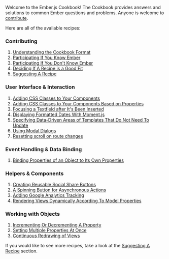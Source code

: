 Welcome to the Ember.js Cookbook! The Cookbook provides answers and solutions 
to common Ember questions and problems. Anyone is welcome to <a href="/guides/cookbook/contributing">contribute</a>.

Here are all of the available recipes:

### Contributing

1. [Understanding the Cookbook Format](/guides/cookbook/contributing/understanding_the_cookbook_format)
1. [Participating If You Know Ember](/guides/cookbook/contributing/participating_if_you_know_ember)
1. [Participating If You Don't Know Ember](/guides/cookbook/contributing/participating_if_you_dont_know_ember)
1. [Deciding If A Recipe is a Good Fit](/guides/cookbook/contributing/deciding_if_a_recipe_is_a_good_fit)
1. [Suggesting A Recipe](/guides/cookbook/contributing/suggesting_a_recipe)

### User Interface &amp; Interaction

1. [Adding CSS Classes to Your Components](/guides/cookbook/user_interface_and_interaction/adding_css_classes_to_your_components)
1. [Adding CSS Classes to Your Components Based on Properties](/guides/cookbook/user_interface_and_interaction/adding_css_classes_to_your_components_based_on_properties)
1. [Focusing a Textfield after It's Been Inserted](/guides/cookbook/user_interface_and_interaction/focusing_a_textfield_after_its_been_inserted)
1. [Displaying Formatted Dates With Moment.js](/guides/cookbook/user_interface_and_interaction/displaying_formatted_dates_with_moment_js)
1. [Specifying Data-Driven Areas of Templates That Do Not Need To Update](/guides/cookbook/user_interface_and_interaction/specifying_data_driven_areas_of_templates_that_do_not_need_to_update)
1. [Using Modal Dialogs](/guides/cookbook/user_interface_and_interaction/using_modal_dialogs)
1. [Resetting scroll on route changes](/guides/cookbook/user_interface_and_interaction/resetting_scroll_on_route_changes)

### Event Handling &amp; Data Binding

1. [Binding Properties of an Object to Its Own Properties](/guides/cookbook/event_handling_and_data_binding/binding_properties_of_an_object_to_its_own_properties)

### Helpers &amp; Components

1. [Creating Reusable Social Share Buttons](/guides/cookbook/helpers_and_components/creating_reusable_social_share_buttons)
2. [A Spinning Button for Asynchronous Actions](/guides/cookbook/helpers_and_components/spin_button_for_asynchronous_actions)
3. [Adding Google Analytics Tracking](/guides/cookbook/helpers_and_components/adding_google_analytics_tracking)
4. [Rendering Views Dynamically According To Model Properties](/guides/cookbook/helpers_and_components/rendering_views_dynamically_according_to_model_properties)

### Working with Objects

1. [Incrementing Or Decrementing A Property](/guides/cookbook/working_with_objects/incrementing_or_decrementing_a_property)
1. [Setting Multiple Properties At Once](/guides/cookbook/working_with_objects/setting_multiple_properties_at_once)
1. [Continuous Redrawing of Views](/guides/cookbook/working_with_objects/continuous_redrawing_of_views)


If you would like to see more recipes, take a look at the <a href="/guides/cookbook/contributing/suggesting_a_recipe">Suggesting A Recipe</a> section.

